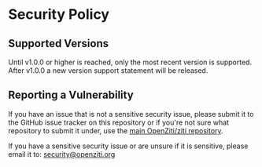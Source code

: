 # Security Policy

## Supported Versions

Until v1.0.0 or higher is reached, only the most recent version is supported. After v1.0.0 a new version support statement will be released.

## Reporting a Vulnerability

If you have an issue that is not a sensitive security issue, please submit it to the GitHub issue tracker on this repository
or if you're not sure what repository to submit it under, use the [main OpenZiti/ziti repository](https://ztna-core/ztna/issues).

If you have a sensitive security issue or are unsure if it is sensitive, please email it to: security@openziti.org
